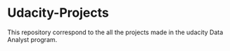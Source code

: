 # Udacity-Projects

This repository correspond to the all the projects made in the udacity Data Analyst program.
